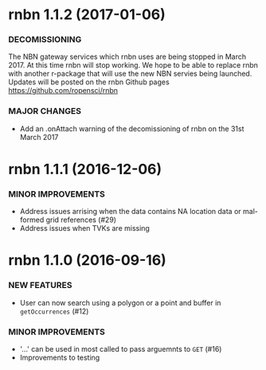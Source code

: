 rnbn 1.1.2 (2017-01-06)
=========================

### DECOMISSIONING

The NBN gateway services which rnbn uses are being stopped in March 2017. At this time rnbn will stop working. We hope to be able to replace rnbn with another r-package that will use the new NBN servies being launched. Updates will be posted on the rnbn Github pages https://github.com/ropensci/rnbn

### MAJOR CHANGES

* Add an .onAttach warning of the decomissioning of rnbn on the 31st March 2017

rnbn 1.1.1 (2016-12-06)
=========================

### MINOR IMPROVEMENTS

* Address issues arrising when the data contains NA location data or mal-formed grid references (#29)
* Address issues when TVKs are missing

rnbn 1.1.0 (2016-09-16)
=========================
    
### NEW FEATURES

* User can now search using a polygon or a point and buffer in `getOccurrences` (#12)

### MINOR IMPROVEMENTS

* '...' can be used in most called to pass arguemnts to `GET` (#16)
* Improvements to testing

